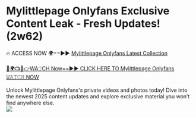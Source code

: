 # Mylittlepage Onlyfans Exclusive Content Leak - Fresh Updates! (2w62)

🔥 ACCESS NOW 🌍==►► <a href="https://tinyurl.com/kvy9nzfs" rel="nofollow">Mylittlepage Onlyfans Latest Collection</a>
<br><br>
[🔴🌍📺📱👉WA𝚃CH Now==►► CLICK HERE TO Mylittlepage Onlyfans 𝚆𝙰𝚃𝙲𝙷 NOW](https://tinyurl.com/kvy9nzfs)
<br><br>
Unlock Mylittlepage Onlyfans's private videos and photos today! Dive into the newest 2025 content updates and explore exclusive material you won’t find anywhere else.
<br>
<a href="https://tinyurl.com/kvy9nzfs" rel="nofollow" data-target="animated-image.originalLink"><img src="https://camo.githubusercontent.com/8a4f000d20f83aca3bf7ec5f350d767afa0574a8a352519fd8cfa583a6f93a33/68747470733a2f2f692e696d6775722e636f6d2f644a486b345a712e676966" data-canonical-src="https://i.imgur.com/dJHk4Zq.gif" style="max-width: 100%; display: inline-block;" data-target="animated-image.originalImage"></a>
<br>
